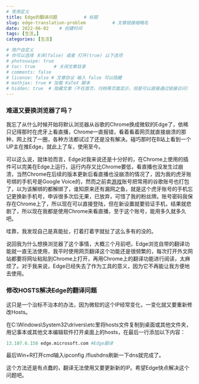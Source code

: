 ```yaml
---
# 常用定义
title: Edge的翻译问题          # 标题
slug: edge-translation-problem          # 文章链接缩略名
date: 2022-06-02    # 创建时间
tags: [生活,]
categories: [生活]

# 用户自定义
# 你可以选择 关闭(false) 或者 打开(true) 以下选项
# photoswipe: true
# toc: true       # 关闭文章目录
# comments: false
# license: false # 文章协议 输入 false 可以隐藏
# mathjax: true # 加载 KaTeX 脚本
# hidden: true  # 隐藏文章（不在首页，归档等页面显示，但是可以直接通过链接访问）
---
```


### 难道又要换浏览器了吗？

我忘了从什么时候开始将默认浏览器从谷歌的Chrome换成微软的Edge了，依稀只记得那时在虎牙上看直播，Chrome一直报错，看着看着网页就直接崩溃的那种，网上找了一圈，各种方法都试过了还是没有解决。碰巧那时在B站上看到一个UP主在推Edge，就此上了车，使用至今。

可以这么说，就体验而言，Edge对我来说还是十分好的，在Chrome上使用的插件可以完美在Edge上运行，运行内存又比Chrome要低，看直播也没发生过崩溃，当然Chrome在后续的版本更新后看直播也没崩溃的情况了，因为我的虎牙账号绑的手机号是Google Voice的，然而之前卖[游戏](游戏.md)账号把常用的谷歌账号也打包了，以为该解绑的都解绑了，谁知原来还有漏网之鱼，就是这个虎牙账号的手机忘记更换新手机号，申诉很多次后无果，已放弃，可惜了我的粉丝牌。账号密码我保存在Chrome上了，所以现在可以直接登陆，但在新设置就要验证手机，结果就悲剧了，所以现在我都是使用Chrome来看直播，至于这个账号，能用多久就多久吧。

哇靠，我发现自己是真能扯，打着打着字就扯了这么多有的没的。

说回我为什么想换浏览器了这个事情，大概三个月前吧，Edge浏览自带的翻译功能就一直无法使用，我平时使用网页翻译这个功能还是很频繁的，每次打开外文网站都要将网址粘贴到Chrome上打开，再用Chrome上的翻译功能进行阅读，太麻烦了。对于我来说，Edge已经失去了作为工具的意义，因为它不再能让我方便地去使用。

### 修改HOSTS解决Edge的翻译问题

这只是一个治标不治本的办法，因为微软的这个IP经常变化，一变化就又要重新修改Hosts。

在C:\Windows\System32\drivers\etc里将hosts文件复制到桌面或其他文件夹，用记事本或其他文本编辑软件打开桌面上的hosts，在最后一行添加以下内容：

```python
13.107.6.158 edge.microsoft.com #Edge翻译
```

最后Win+R打开cmd输入ipconfig /flushdns刷新一下dns就完成了。

这个方法还是有点蠢的，翻译无法使用又要更新新的IP。希望Edge快点解决这个问题吧。

